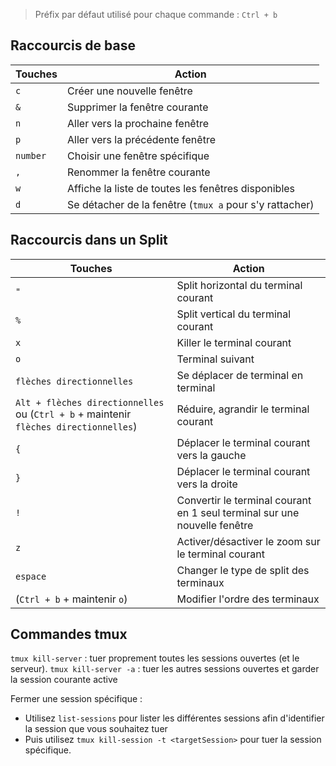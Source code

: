 > Préfix par défaut utilisé pour chaque commande : `Ctrl + b`

## Raccourcis de base

| Touches  | Action  |
|----------|---------|
| `c` | Créer une nouvelle fenêtre |
| `&` | Supprimer la fenêtre courante |
| `n` | Aller vers la prochaine fenêtre |
| `p` | Aller vers la précédente fenêtre |
| `number` | Choisir une fenêtre spécifique |
| `,` | Renommer la fenêtre courante |
| `w` | Affiche la liste de toutes les fenêtres disponibles |
| `d` | Se détacher de la fenêtre (`tmux a` pour s'y rattacher) |

## Raccourcis dans un Split

| Touches  | Action  |
|----------|---------|
| `"` | Split horizontal du terminal courant |
| `%` | Split vertical du terminal courant |
| `x` | Killer le terminal courant |
| `o` | Terminal suivant |
| `flèches directionnelles` | Se déplacer de terminal en terminal |
| `Alt + flèches directionnelles` ou (`Ctrl + b` + maintenir `flèches directionnelles`)  | Réduire, agrandir le terminal courant |
| `{` | Déplacer le terminal courant vers la gauche |
| `}` | Déplacer le terminal courant vers la droite |
| `!` | Convertir le terminal courant en 1 seul terminal sur une nouvelle fenêtre |
| `z` | Activer/désactiver le zoom sur le terminal courant|
| `espace` | Changer le type de split des terminaux |
| (`Ctrl + b` + maintenir `o`) | Modifier l'ordre des terminaux |

## Commandes tmux

`tmux kill-server` : tuer proprement toutes les sessions ouvertes (et le serveur).
`tmux kill-server -a` : tuer les autres sessions ouvertes et garder la session courante active

Fermer une session spécifique : 

- Utilisez `list-sessions` pour lister les différentes sessions afin d'identifier la session que vous souhaitez tuer
- Puis utilisez `tmux kill-session -t <targetSession>` pour tuer la session spécifique.
